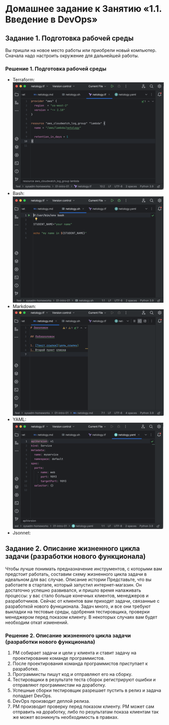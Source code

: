 #  Домашнее задание к Занятию «1.1. Введение в DevOps»

## Задание 1. Подготовка рабочей среды
Вы пришли на новое место работы или приобрели новый компьютер. Сначала надо настроить окружение для дальнейшей работы.

### Решение 1. Подготовка рабочей среды
- Terraform: ![](./img/tf.png)
- Bash: ![](./img/sh.png)
- Markdown: ![](./img/md.png)
- YAML: ![](./img/yaml.png)
- Jsonnet: [](./img/jsonnet.png)

## Задание 2. Описание жизненного цикла задачи (разработки нового функционала)
Чтобы лучше понимать предназначение инструментов, с которыми вам предстоит работать, составим схему жизненного цикла задачи в идеальном для вас случае.
Описание истории
Представьте, что вы работаете в стартапе, который запустил интернет-магазин. Он достаточно успешно развивался, и пришло время налаживать процессы: у вас стало больше конечных клиентов, менеджеров и разработчиков.
Сейчас от клиентов вам приходят задачи, связанные с разработкой нового функционала. Задач много, и все они требуют выкладки на тестовые среды, одобрения тестировщика, проверки менеджером перед показом клиенту. В некоторых случаях вам будет необходим откат изменений.

### Решение 2. Описание жизненного цикла задачи (разработки нового функционала)

1. PM собирает задачи и цели у клиента и ставит задачу на проектирование команде программистов. 
2. После проектирования команда программистов приступает к разработке.
3. Программисты пишут код и отправляют его на сборку.
4. Тестировщики в результате теста сборок регистрируют ошибки и отправляют программистам на доработку.
5. Успешные сборки тестировщик разрешает пустить в релиз и задача попадает DevOps.
6. DevOps производит деплой релиза.
7. PM производит проверку перед показом клиенту. PM может сам отправить на доработку, либо по результатам показа клиентам так же может возникнуть необходимость в правках.
